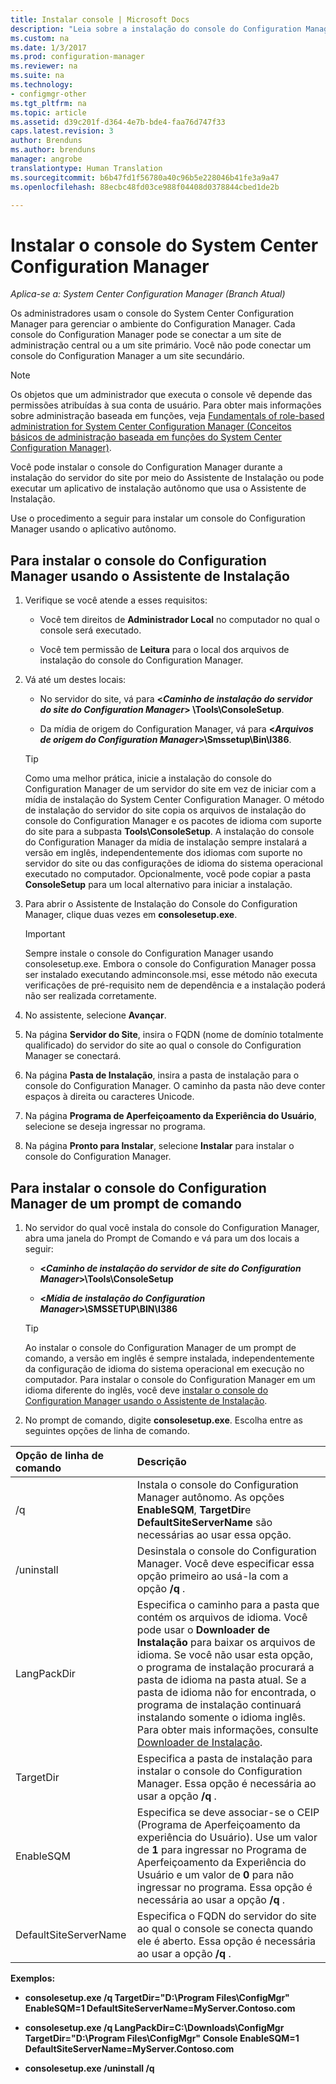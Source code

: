```yaml
---
title: Instalar console | Microsoft Docs
description: "Leia sobre a instalação do console do Configuration Manager para se conectar a um site de administração central ou um site primário."
ms.custom: na
ms.date: 1/3/2017
ms.prod: configuration-manager
ms.reviewer: na
ms.suite: na
ms.technology:
- configmgr-other
ms.tgt_pltfrm: na
ms.topic: article
ms.assetid: d39c201f-d364-4e7b-bde4-faa76d747f33
caps.latest.revision: 3
author: Brenduns
ms.author: brenduns
manager: angrobe
translationtype: Human Translation
ms.sourcegitcommit: b6b47fd1f56780a40c96b5e228046b41fe3a9a47
ms.openlocfilehash: 88ecbc48fd03ce988f04408d0378844cbed1de2b

---
```

# <a name="install-the-system-center-configuration-manager-console"></a>Instalar o console do System Center Configuration Manager

*Aplica-se a: System Center Configuration Manager (Branch Atual)*

Os administradores usam o console do System Center Configuration Manager para gerenciar o ambiente do Configuration Manager. Cada console do Configuration Manager pode se conectar a um site de administração central ou a um site primário. Você não pode conectar um console do Configuration Manager a um site secundário.

> [!NOTE]  
>  Os objetos que um administrador que executa o console vê depende das permissões atribuídas à sua conta de usuário. Para obter mais informações sobre administração baseada em funções, veja [Fundamentals of role-based administration for System Center Configuration Manager (Conceitos básicos de administração baseada em funções do System Center Configuration Manager)](../../../../core/understand/fundamentals-of-role-based-administration.md).  

 Você pode instalar o console do Configuration Manager durante a instalação do servidor do site por meio do Assistente de Instalação ou pode executar um aplicativo de instalação autônomo que usa o Assistente de Instalação.  

 Use o procedimento a seguir para instalar um console do Configuration Manager usando o aplicativo autônomo.  

## <a name="to-install-the-configuration-manager-console-by-using-the-setup-wizard"></a>Para instalar o console do Configuration Manager usando o Assistente de Instalação  

1.  Verifique se você atende a esses requisitos:  

    -  Você tem direitos de **Administrador Local** no computador no qual o console será executado.  

    -   Você tem permissão de **Leitura** para o local dos arquivos de instalação do console do Configuration Manager.  

2.  Vá até um destes locais:  

    -   No servidor do site, vá para **<*Caminho de instalação do servidor do site do Configuration Manager*> \Tools\ConsoleSetup**.  

    -   Da mídia de origem do Configuration Manager, vá para **<*Arquivos de origem do Configuration Manager*>\Smssetup\Bin\I386**.  

    > [!TIP]  
    >  Como uma melhor prática, inicie a instalação do console do Configuration Manager de um servidor do site em vez de iniciar com a mídia de instalação do System Center Configuration Manager. O método de instalação do servidor do site copia os arquivos de instalação do console do Configuration Manager e os pacotes de idioma com suporte do site para a subpasta **Tools\ConsoleSetup**. A instalação do console do Configuration Manager da mídia de instalação sempre instalará a versão em inglês, independentemente dos idiomas com suporte no servidor do site ou das configurações de idioma do sistema operacional executado no computador. Opcionalmente, você pode copiar a pasta **ConsoleSetup** para um local alternativo para iniciar a instalação.

3.  Para abrir o Assistente de Instalação do Console do Configuration Manager, clique duas vezes em **consolesetup.exe**.  

    > [!IMPORTANT]  
    >  Sempre instale o console do Configuration Manager usando consolesetup.exe. Embora o console do Configuration Manager possa ser instalado executando adminconsole.msi, esse método não executa verificações de pré-requisito nem de dependência e a instalação poderá não ser realizada corretamente.  

4.  No assistente, selecione **Avançar**.  

5.  Na página **Servidor do Site**, insira o FQDN (nome de domínio totalmente qualificado) do servidor do site ao qual o console do Configuration Manager se conectará.  

6.  Na página **Pasta de Instalação**, insira a pasta de instalação para o console do Configuration Manager. O caminho da pasta não deve conter espaços à direita ou caracteres Unicode.  

7.  Na página **Programa de Aperfeiçoamento da Experiência do Usuário**, selecione se deseja ingressar no programa.  

8.  Na página **Pronto para Instalar**, selecione **Instalar** para instalar o console do Configuration Manager.  

## <a name="to-install-the-configuration-manager-console-from-a-command-prompt"></a>Para instalar o console do Configuration Manager de um prompt de comando  

1.  No servidor do qual você instala do console do Configuration Manager, abra uma janela do Prompt de Comando e vá para um dos locais a seguir:  

    -   **<*Caminho de instalação do servidor de site do Configuration Manager*>\Tools\ConsoleSetup**  

    -   **<*Mídia de instalação do Configuration Manager*>\SMSSETUP\BIN\I386**  

    > [!TIP]  
    >  Ao instalar o console do Configuration Manager de um prompt de comando, a versão em inglês é sempre instalada, independentemente da configuração de idioma do sistema operacional em execução no computador. Para instalar o console do Configuration Manager em um idioma diferente do inglês, você deve [instalar o console do Configuration Manager usando o Assistente de Instalação](#to-install-the-configuration-manager-console-by-using-the-setup-wizard).  

2.  No prompt de comando, digite **consolesetup.exe**. Escolha entre as seguintes opções de linha de comando.  

|  Opção de linha de comando     | Descrição     |
  | :------------- | :------------- |
  |/q|Instala o console do Configuration Manager autônomo. As opções **EnableSQM**, **TargetDir**e **DefaultSiteServerName** são necessárias ao usar essa opção.|  
  |/uninstall|Desinstala o console do Configuration Manager. Você deve especificar essa opção primeiro ao usá-la com a opção **/q** .|  
  |LangPackDir|Especifica o caminho para a pasta que contém os arquivos de idioma. Você pode usar o **Downloader de Instalação** para baixar os arquivos de idioma. Se você não usar esta opção, o programa de instalação procurará a pasta de idioma na pasta atual. Se a pasta de idioma não for encontrada, o programa de instalação continuará instalando somente o idioma inglês. Para obter mais informações, consulte [Downloader de Instalação](setup-downloader.md).|  
  |TargetDir|Especifica a pasta de instalação para instalar o console do Configuration Manager. Essa opção é necessária ao usar a opção **/q** .|  
  |EnableSQM|Especifica se deve associar-se o CEIP (Programa de Aperfeiçoamento da experiência do Usuário). Use um valor de **1** para ingressar no Programa de Aperfeiçoamento da Experiência do Usuário e um valor de **0** para não ingressar no programa. Essa opção é necessária ao usar a opção **/q** .|  
  |DefaultSiteServerName|Especifica o FQDN do servidor do site ao qual o console se conecta quando ele é aberto. Essa opção é necessária ao usar a opção **/q** .|  


  **Exemplos:**

  -  **consolesetup.exe /q TargetDir="D:\Program Files\ConfigMgr" EnableSQM=1 DefaultSiteServerName=MyServer.Contoso.com**  

  -  **consolesetup.exe /q LangPackDir=C:\Downloads\ConfigMgr TargetDir="D:\Program Files\ConfigMgr" Console EnableSQM=1 DefaultSiteServerName=MyServer.Contoso.com**  

  -  **consolesetup.exe /uninstall /q**  



<!--HONumber=Jan17_HO1-->


